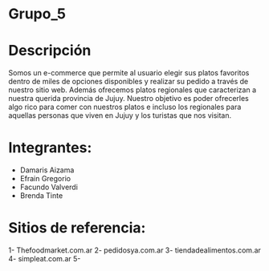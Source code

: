 # Grupo_5
# Descripción
Somos un e-commerce que permite al usuario elegir sus platos favoritos dentro de miles de opciones disponibles y realizar su pedido a través de nuestro sitio web. Además ofrecemos platos regionales que caracterizan a nuestra querida provincia de Jujuy.
Nuestro objetivo es poder ofrecerles algo rico para comer con nuestros platos e incluso los regionales para aquellas personas que viven en Jujuy y los turistas que nos visitan.

# Integrantes:
- Damaris Aizama
- Efrain Gregorio 
- Facundo Valverdi
- Brenda Tinte

# Sitios de referencia:

1- Thefoodmarket.com.ar
2- pedidosya.com.ar
3- tiendadealimentos.com.ar
4- simpleat.com.ar
5-
